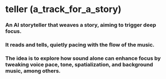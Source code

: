 # teller (a_track_for_a_story)
### An AI storyteller that weaves a story, aiming to trigger deep focus.
### It reads and tells, quietly pacing with the flow of the music.

### The idea is to explore how sound alone can enhance focus by tweaking voice pace, tone, spatialization, and background music, among others.

